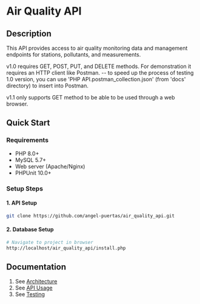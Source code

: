 # Air Quality API

## Description
This API provides access to air quality monitoring data and management endpoints for stations, pollutants, and measurements.

v1.0 requires GET, POST, PUT, and DELETE methods. For demonstration it requires an HTTP client like Postman.  -- to speed up the process of testing 1.0 version, you can use 'PHP API.postman_collection.json' (from 'docs' directory) to insert into Postman.

v1.1 only supports GET method to be able to be used through a web browser.

## Quick Start

### Requirements
- PHP 8.0+
- MySQL 5.7+
- Web server (Apache/Nginx)
- PHPUnit 10.0+

### Setup Steps

#### 1. API Setup
```bash
git clone https://github.com/angel-puertas/air_quality_api.git
```

#### 2. Database Setup
```bash
# Navigate to project in browser
http://localhost/air_quality_api/install.php
```

## Documentation
1. See [Architecture](docs/architecture.md)
2. See [API Usage](docs/api.md)
3. See [Testing](docs/testing.md)